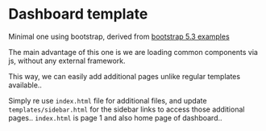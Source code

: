 # Dashboard template

Minimal one using bootstrap, derived from [bootstrap 5.3 examples](https://getbootstrap.com/docs/5.3/examples/)

The main advantage of this one is we are loading common components via js, without any external framework. 

This way, we can easily add additional pages unlike regular templates available.. 

Simply re use `index.html` file for additional files, and update `templates/sidebar.html` for the sidebar links to access those additional pages.. `index.html` is page 1 and also home page of dashboard.. 




